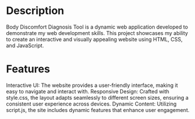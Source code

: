 # Description
Body Discomfort Diagnosis Tool is a dynamic web application developed to demonstrate my web development skills. This project showcases my ability to create an interactive and visually appealing website using HTML, CSS, and JavaScript.

# Features
Interactive UI: The website provides a user-friendly interface, making it easy to navigate and interact with.
Responsive Design: Crafted with style.css, the layout adapts seamlessly to different screen sizes, ensuring a consistent user experience across devices.
Dynamic Content: Utilizing script.js, the site includes dynamic features that enhance user engagement.
